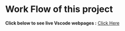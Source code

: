 # Work Flow of this project

**Click below to see live Vscode webpages :**
[Click Here](https://prithvi-vscode.netlify.app/)
